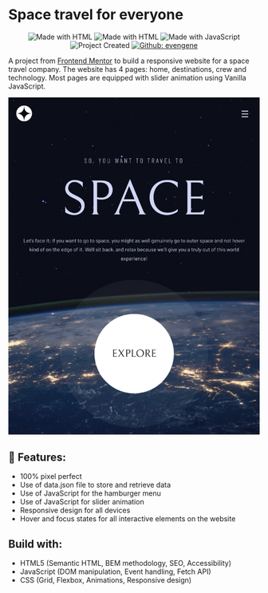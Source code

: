# Space travel for everyone

<p align="center">

<img src="https://img.shields.io/badge/Made%20with-HTML-B22222.svg" alt="Made with HTML">
<img src="https://img.shields.io/badge/Made%20with-CSS-663399.svg" alt="Made with HTML">
<img src="https://img.shields.io/badge/Made%20with-JavaScript-FFD700.svg" alt="Made with JavaScript">
<img src="https://img.shields.io/badge/Project%20Created-November%202023-98FB98" alt="Project Created">
 <a href="https://github.com/evengene" target="_blank">
        <img alt="Github: evengene" src="https://img.shields.io/twitter/follow/evengene.svg?style=social&logo=github" />
    </a>
</p>

A project from [Frontend Mentor](https://www.frontendmentor.io/challenges/space-tourism-multipage-website-gRWj1URZ3) to build a responsive website for a space travel company. 
The website has 4 pages: home, destinations, crew and technology. 
Most pages are equipped with slider animation using Vanilla JavaScript. 


![Design preview for the Space tourism website](./preview.png)

## 🎉 Features:
- 100% pixel perfect
- Use of data.json file to store and retrieve data
- Use of JavaScript for the hamburger menu
- Use of JavaScript for slider animation
- Responsive design for all devices
- Hover and focus states for all interactive elements on the website

##   Build with:
- HTML5 (Semantic HTML, BEM methodology, SEO, Accessibility)
- JavaScript (DOM manipulation, Event handling, Fetch API)
- CSS (Grid, Flexbox, Animations, Responsive design)